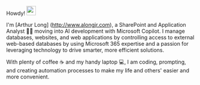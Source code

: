 Howdy! <img style="display:inline" src="https://media.giphy.com/media/hvRJCLFzcasrR4ia7z/giphy.gif" width="25px" height="25px">

I'm [Arthur Long] (http://www.alongjr.com), a SharePoint and Application Analyst 👨‍💻 moving into AI development with Microsoft Copilot. I manage databases, websites, and web applications by controlling access to external web-based databases by using Microsoft 365 expertise and a passion for leveraging technology to drive smarter, more efficient solutions.

With plenty of coffee ☕ and my handy laptop 💻, I am coding, prompting, and creating automation processes to make my life and others' easier and more convenient. 

<!--
**raylong2/raylong2** is a ✨ _special_ ✨ repository because its `README.md` (this file) appears on your GitHub profile.

-->
